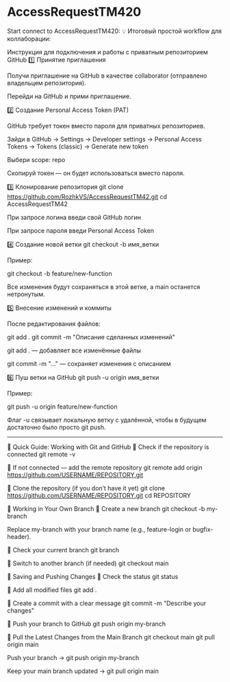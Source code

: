 # AccessRequestTM420

Start connect to AccessRequestTM420: 
💡 Итоговый простой workflow для коллаборации:

Инструкция для подключения и работы с приватным репозиторием GitHub
1️⃣ Принятие приглашения

Получи приглашение на GitHub в качестве collaborator (отправлено владельцем репозитория).

Перейди на GitHub и прими приглашение.

2️⃣ Создание Personal Access Token (PAT)

GitHub требует токен вместо пароля для приватных репозиториев.

Зайди в GitHub → Settings → Developer settings → Personal Access Tokens → Tokens (classic) → Generate new token

Выбери scope: repo

Скопируй токен — он будет использоваться вместо пароля.

3️⃣ Клонирование репозитория
git clone https://github.com/RozhkVS/AccessRequestTM42.git
cd AccessRequestTM42


При запросе логина введи свой GitHub логин

При запросе пароля введи Personal Access Token

4️⃣ Создание новой ветки
git checkout -b имя_ветки


Пример:

git checkout -b feature/new-function


Все изменения будут сохраняться в этой ветке, а main останется нетронутым.

5️⃣ Внесение изменений и коммиты

После редактирования файлов:

git add .
git commit -m "Описание сделанных изменений"


git add . — добавляет все изменённые файлы

git commit -m "..." — сохраняет изменения с описанием

6️⃣ Пуш ветки на GitHub
git push -u origin имя_ветки


Пример:

git push -u origin feature/new-function


Флаг -u связывает локальную ветку с удалённой, чтобы в будущем достаточно было просто git push.

------------------------------------------------------------------------------------------------------------------------------------------------------------------------------------------------------------------------------------------------------------------------------------------

🚀 Quick Guide: Working with Git and GitHub
🔹 Check if the repository is connected
git remote -v

🔹 If not connected — add the remote repository
git remote add origin https://github.com/USERNAME/REPOSITORY.git

🔹 Clone the repository (if you don’t have it yet)
git clone https://github.com/USERNAME/REPOSITORY.git
cd REPOSITORY

🌿 Working in Your Own Branch
🔸 Create a new branch
git checkout -b my-branch


Replace my-branch with your branch name (e.g., feature-login or bugfix-header).

🔸 Check your current branch
git branch

🔸 Switch to another branch (if needed)
git checkout main

💾 Saving and Pushing Changes
🔸 Check the status
git status

🔸 Add all modified files
git add .

🔸 Create a commit with a clear message
git commit -m "Describe your changes"

🔸 Push your branch to GitHub
git push origin my-branch

🔄 Pull the Latest Changes from the Main Branch
git checkout main
git pull origin main


Push your branch → git push origin my-branch

Keep your main branch updated → git pull origin main
